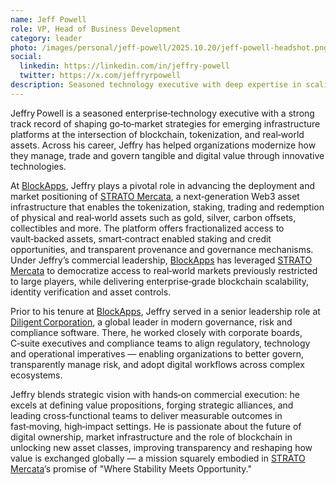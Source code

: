 ```yaml
---
name: Jeff Powell
role: VP, Head of Business Development
category: leader
photo: /images/personal/jeff-powell/2025.10.20/jeff-powell-headshot.png
social:
  linkedin: https://linkedin.com/in/jeffry-powell
  twitter: https://x.com/jeffryrpowell
description: Seasoned technology executive with deep expertise in scaling go-to-market strategies for cutting-edge platforms at the intersection of blockchain, data integrity, and governance.
---
```


Jeffry Powell is a seasoned enterprise‐technology executive with a strong track record of shaping go‑to‑market strategies for emerging infrastructure platforms at the intersection of blockchain, tokenization, and real‑world assets. Across his career, Jeffry has helped organizations modernize how they manage, trade and govern tangible and digital value through innovative technologies.

At [BlockApps](https://blockapps.net), Jeffry plays a pivotal role in advancing the deployment and market positioning of [STRATO Mercata](https://stratomercata.com), a next‑generation Web3 asset infrastructure that enables the tokenization, staking, trading and redemption of physical and real‑world assets such as gold, silver, carbon offsets, collectibles and more. The platform offers fractionalized access to vault‑backed assets, smart‑contract enabled staking and credit opportunities, and transparent provenance and governance mechanisms. Under Jeffry’s commercial leadership, [BlockApps](https://blockapps.net) has leveraged [STRATO Mercata](https://stratomercata.com) to democratize access to real‑world markets previously restricted to large players, while delivering enterprise‑grade blockchain scalability, identity verification and asset controls.

Prior to his tenure at [BlockApps](https://blockapps.net), Jeffry served in a senior leadership role at [Diligent Corporation](https://www.diligent.com), a global leader in modern governance, risk and compliance software. There, he worked closely with corporate boards, C‑suite executives and compliance teams to align regulatory, technology and operational imperatives — enabling organizations to better govern, transparently manage risk, and adopt digital workflows across complex ecosystems.

Jeffry blends strategic vision with hands‑on commercial execution: he excels at defining value propositions, forging strategic alliances, and leading cross‑functional teams to deliver measurable outcomes in fast‑moving, high‑impact settings. He is passionate about the future of digital ownership, market infrastructure and the role of blockchain in unlocking new asset classes, improving transparency and reshaping how value is exchanged globally — a mission squarely embodied in [STRATO Mercata](https://stratomercata.com)’s promise of "Where Stability Meets Opportunity."